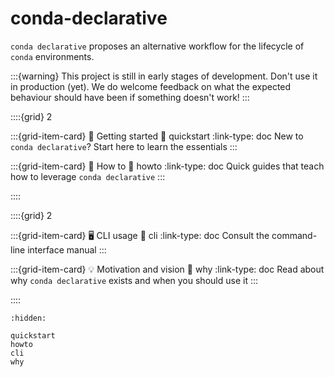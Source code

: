 # conda-declarative

`conda declarative` proposes an alternative workflow for the lifecycle of `conda` environments.


:::{warning}
This project is still in early stages of development. Don't use it in production (yet).
We do welcome feedback on what the expected behaviour should have been if something doesn't work!
:::

::::{grid} 2

:::{grid-item-card} 🏡 Getting started
:link: quickstart
:link-type: doc
New to `conda declarative`? Start here to learn the essentials
:::

:::{grid-item-card} 📖 How to
:link: howto
:link-type: doc
Quick guides that teach how to leverage `conda declarative`
:::

::::

::::{grid} 2

:::{grid-item-card} 🖥️ CLI usage
:link: cli
:link-type: doc
Consult the command-line interface manual
:::

:::{grid-item-card} 💡 Motivation and vision
:link: why
:link-type: doc
Read about why `conda declarative` exists and when you should use it
:::

::::

```{toctree}
:hidden:

quickstart
howto
cli
why
```
